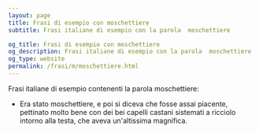 ```yaml
---
layout: page
title: Frasi di esempio con moschettiere 
subtitle: Frasi italiane di esempio con la parola  moschettiere

og_title: Frasi di esempio con moschettiere 
og_description: Frasi italiane di esempio con la parola  moschettiere
og_type: website
permalink: /frasi/m/moschettiere.html
---
```


Frasi italiane di esempio contenenti la parola moschettiere:


- Era stato moschettiere, e poi si diceva che fosse assai piacente, pettinato molto bene con dei bei capelli castani sistemati a ricciolo intorno alla testa, che aveva un'altissima magnifica.
